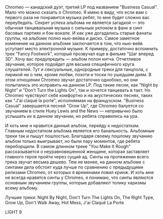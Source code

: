 Сhromeo — канадский дуэт, третий LP под названием "Business Casual". Мало что можно сказать о Chromeo. Я имею в виду, что если вам с первого раза не понравится музыка ребят, то мне будет сложно вас переубедить. Секрет успеха альбома не является загадкой — это обычная танцевальная музыка с сильным уклоном в фанк в синт басовых партиях и бэк-вокале. И как уже догадались старые фанаты группы, на альбоме полно нью-вейва и диско. Самое заметное изменение на данном альбоме заключается в том, что нью-вейв уступает место электронной музыке. К примеру, достаточно вспомнить трек "Fancy Footwork", который прозвучал еще в фильме "Шаг вперед 3D". Хочу вас предупредить — альбом полон китча. Отчетливое звучание, которое подойдет для весьма специфичного круга слушателей. Тут и сексуальные, однородные треки для танцпола, с лирикой ни о чем, кроме любви, похоти и тоски по ушедшим дням. В этом отношении Chromeo звучат достаточно однобоко, но они попытались это исправить на данном LP. Под такие песни, как "Night by Night" и "Don't Turn the Lights On", так и хочется танцевать в такт. Но Chromeo чувствуют себя комфортно и на акустических песнях, таких как "J'ai claqué la porte", исполняемая на французском. "Business Casual" завершается песней "Grow Up", где Chromeo балуется со звучанием в стиле Huey Lewis and the News — непривычно было услышать их в данном звучании, но ребята справились на ура.

И хоть мне и нравится данный альбом, перейду к недостаткам. Главным недостатком альбома является его банальность. Альбомные треки так и пышут пошлостью. Благодаря своему пошлому звучанию альбом только выигрывает, но были пару моментов, где ребята переборщили. В самом длинном треке "You Make It Rough" рассказывается о неуравновешенной женщине, которая заставляет главного героя пройти через сущий ад. Cинты на протяжении всего трека звучат весьма дешево. Тем не менее, на данном альбоме с синтами дела обстоят куда лучше по сравнению с предыдущими релизами Chromeo, от которых я временами ловил кринж. И хоть мне не всегда нравятся синты у Chromeo, я понимаю, что синты являются основным звучанием группы, которые добавляют толику харизмы всему альбому.

Лучшие треки: Night By Night, Don't Turn The Lights On, The Right Type, Grow Up, Don't Walk Away, Hot Mess, J'ai Claqué La Porte

LIGHT 9
